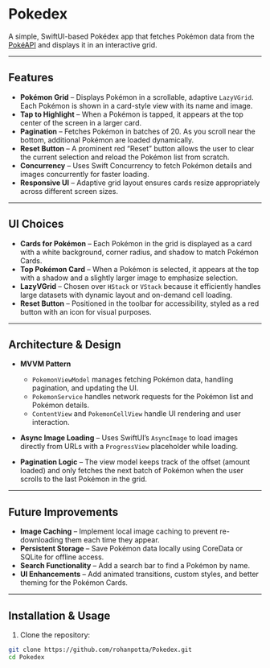 # Pokedex

A simple, SwiftUI-based Pokédex app that fetches Pokémon data from the [PokéAPI](https://pokeapi.co/) and displays it in an interactive grid.

---

## Features

- **Pokémon Grid** – Displays Pokémon in a scrollable, adaptive `LazyVGrid`. Each Pokémon is shown in a card-style view with its name and image.  
- **Tap to Highlight** – When a Pokémon is tapped, it appears at the top center of the screen in a larger card.  
- **Pagination** – Fetches Pokémon in batches of 20. As you scroll near the bottom, additional Pokémon are loaded dynamically.  
- **Reset Button** – A prominent red “Reset” button allows the user to clear the current selection and reload the Pokémon list from scratch.  
- **Concurrency** – Uses Swift Concurrency to fetch Pokémon details and images concurrently for faster loading.  
- **Responsive UI** – Adaptive grid layout ensures cards resize appropriately across different screen sizes.

---

## UI Choices

- **Cards for Pokémon** – Each Pokémon in the grid is displayed as a card with a white background, corner radius, and shadow to match Pokémon Cards.  
- **Top Pokémon Card** – When a Pokémon is selected, it appears at the top with a shadow and a slightly larger image to emphasize selection.  
- **LazyVGrid** – Chosen over `HStack` or `VStack` because it efficiently handles large datasets with dynamic layout and on-demand cell loading.  
- **Reset Button** – Positioned in the toolbar for accessibility, styled as a red button with an icon for visual purposes.

---

## Architecture & Design

- **MVVM Pattern**
  - `PokemonViewModel` manages fetching Pokémon data, handling pagination, and updating the UI.  
  - `PokemonService` handles network requests for the Pokémon list and Pokémon details.  
  - `ContentView` and `PokemonCellView` handle UI rendering and user interaction.

- **Async Image Loading** – Uses SwiftUI’s `AsyncImage` to load images directly from URLs with a `ProgressView` placeholder while loading.  
- **Pagination Logic** – The view model keeps track of the offset (amount loaded) and only fetches the next batch of Pokémon when the user scrolls to the last Pokémon in the grid.

---

## Future Improvements

- **Image Caching** – Implement local image caching to prevent re-downloading them each time they appear.  
- **Persistent Storage** – Save Pokémon data locally using CoreData or SQLite for offline access.  
- **Search Functionality** – Add a search bar to find a Pokémon by name.  
- **UI Enhancements** – Add animated transitions, custom styles, and better theming for the Pokémon Cards.  

---

## Installation & Usage

1. Clone the repository:

```bash
git clone https://github.com/rohanpotta/Pokedex.git
cd Pokedex
